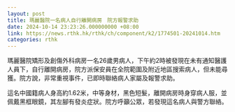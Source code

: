 ```yaml
---
layout: post
title: 瑪麗醫院一名病人自行離開病房　院方報警求助
date: 2024-10-14 23:23:26.000000000 +08:00
link: https://news.rthk.hk/rthk/ch/component/k2/1774501-20241014.htm
categories: rthk
---
```


瑪麗醫院矯形及創傷外科病房一名26歲男病人，下午約2時被發現在未有通知醫護人員下，自行離開病房，院方派保安員在全院範圍及附近地區搜索病人，但未能尋獲。院方說，非常重視事件，已即時聯絡病人家屬及報警求助。

這名中國籍病人身高約1.62米，中等身材，黑色短髮，離開病房時身穿病人服，並佩戴黑框眼鏡，其左腳有發炎症狀。院方呼籲公眾，若發現這名病人與警方聯絡。
